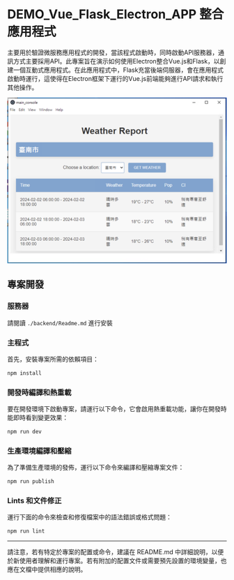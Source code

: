 # DEMO_Vue_Flask_Electron_APP 整合應用程式

主要用於驗證微服務應用程式的開發，當該程式啟動時，同時啟動API服務器，通訊方式主要採用API。此專案旨在演示如何使用Electron整合Vue.js和Flask，以創建一個互動式應用程式。在此應用程式中，Flask充當後端伺服器，會在應用程式啟動時運行，這使得在Electron框架下運行的Vue.js前端能夠進行API請求和執行其他操作。

![應用程式示意圖](./doc/demo1.png)

## 專案開發

### 服務器

請閱讀 `./backend/Readme.md` 進行安裝

### 主程式

首先，安裝專案所需的依賴項目：

```bash
npm install
```

### 開發時編譯和熱重載

要在開發環境下啟動專案，請運行以下命令，它會啟用熱重載功能，讓你在開發時能即時看到變更效果：

```bash
npm run dev
```

### 生產環境編譯和壓縮

為了準備生產環境的發佈，運行以下命令來編譯和壓縮專案文件：

```bash
npm run publish
```

### Lints 和文件修正

運行下面的命令來檢查和修復檔案中的語法錯誤或格式問題：

```bash
npm run lint
```

---

請注意，若有特定於專案的配置或命令，建議在 README.md 中詳細說明，以便於新使用者理解和運行專案。若有附加的配置文件或需要預先設置的環境變量，也應在文檔中提供相應的說明。
